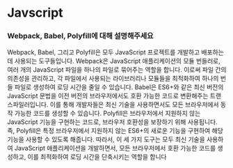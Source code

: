 # Javscript
### Webpack, Babel, Polyfill에 대해 설명해주세요
Webpack, Babel, 그리고 Polyfill은 모두 JavaScript 프로젝트를 개발하고 배포하는 데 사용되는 도구들입니다.
Webpack은 JavaScript 애플리케이션의 모듈 번들러로, 여러 개의 JavaScript 파일을 하나의 파일로 묶어주는 역할을 합니다. 
이로써 파일 간의 의존성을 관리하고, 각 파일에서 사용되는 라이브러리나 모듈들을 최적화하여 하나의 번들 파일로 생성하여 로딩 시간을 줄일 수 있습니다.
Babel은 ES6+와 같은 최신 버전의 JavaScript 문법을 이전 버전의 브라우저에서도 호환 가능한 코드로 변환해주는 트랜스파일러입니다. 
이를 통해 개발자들은 최신 기술을 사용하면서도 모든 브라우저에서 동작 가능한 코드를 생성할 수 있습니다.
Polyfill은 브라우저에서 지원하지 않는 JavaScript 기능을 구현하는 코드로, 브라우저 호환성을 보장하기 위해 사용됩니다. 
즉, Polyfill은 특정 브라우저에서 지원하지 않는 ES6+의 새로운 기능을 구현하여 해당 기능을 사용할 수 있도록 해줍니다.
따라서, 이 세 가지 도구는 모두 최신 기술을 사용하여 JavaScript 애플리케이션을 개발하면서, 모든 브라우저에서 호환 가능한 코드를 생성하고,
이를 최적화하여 로딩 시간을 단축시키는 역할을 합니다
